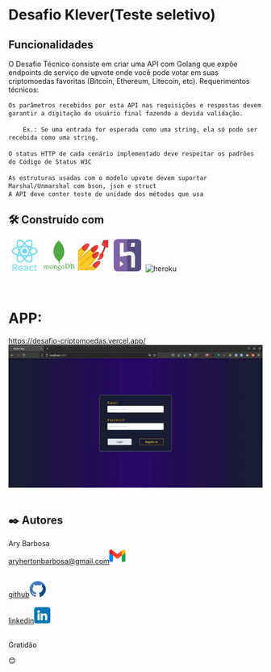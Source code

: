 # Desafio Klever(Teste seletivo)


## Funcionalidades

O Desafio Técnico consiste em criar uma API com Golang que expõe endpoints de serviço de upvote onde você pode votar em suas criptomoedas favoritas (Bitcoin, Ethereum, Litecoin, etc). Requerimentos técnicos:

    Os parâmetros recebidos por esta API nas requisições e respostas devem garantir a digitação do usuário final fazendo a devida validação. 

		Ex.: Se uma entrada for esperada como uma string, ela só pode ser recebida como uma string.

    O status HTTP de cada cenário implementado deve respeitar os padrões do Código de Status W3C 

    As estruturas usadas com o modelo upvote devem suportar Marshal/Unmarshal com bson, json e struct
    A API deve conter teste de unidade dos métodos que usa 

## 🛠️ Construído com

<img src="./front_desafio_criptomoedas/src/img/react.png" alt="react"/>
<img src="./front_desafio_criptomoedas/src/img/mongodb.png" alt="mongodb" />
<img src="./front_desafio_criptomoedas/src/img/style-components.png" alt="styel_components" />
<img src="./front_desafio_criptomoedas/src/img/heroku.png" alt="heroku" />
<img src="./front_desafio_criptomoedas/src/img/go.ico" alt="heroku" /></br></br></br>

# APP:
https://desafio-criptomoedas.vercel.app/
<img src="./front_desafio_criptomoedas/src/img/app.gif" alt="styel_components" /></br></br>

## ✒️ Autores

Ary Barbosa<br>
aryhertonbarbosa@gmail.com<img src="./front_desafio_criptomoedas/src/img/gmail.png" alt="gmail" /><br /><br />

<a href="https://github.com/aryherton">github<img src="./front_desafio_criptomoedas/src/img/github.png" alt="github" /></a><br /><br />
<a href="https://www.linkedin.com/in/aryherton/"> linkedin<img src="./front_desafio_criptomoedas/src/img/linkedin.png" alt="linkedin" /></a><br /><br />


Gratidão

 😊